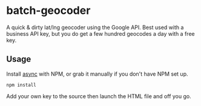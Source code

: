 batch-geocoder
==============

A quick &amp; dirty lat/lng geocoder using the Google API. Best used with a business API key, but you do get a few hundred geocodes a day with a free key.

Usage
-----
Install [async](https://github.com/caolan/async) with NPM, or grab it manually if you don't have NPM set up.

    npm install
    
Add your own key to the source then launch the HTML file and off you go.
